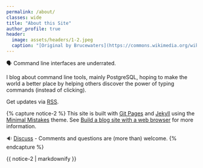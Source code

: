 ```yaml
---
permalink: /about/
classes: wide
title: "About this Site"
author_profile: true
header:
  image: assets/headers/1-2.jpeg
  caption: "[Original by Brucewaters](https://commons.wikimedia.org/wiki/File:M31,_the_Andromeda_Galaxy,_Killarney_Provincial_Park_Observatory.jpg), [CC BY 4.0](https://creativecommons.org/licenses/by/4.0), via Wikimedia Commons"
---
```


:speaking_head: Command line interfaces are underrated.

I blog about command line tools, mainly PostgreSQL, hoping to make the world a better place by helping others discover the power of typing commands (instead of clicking).

Get updates via [RSS](/feed.xlm).

{% capture notice-2 %}
This site is built with [Git Pages](https://pages.github.com) and [Jekyll](https://jekyllrb.com) using the [Minimal Mistakes](https://mmistakes.github.io/minimal-mistakes/) theme. See [Build a blog site with a web browser](https://postgresqlstan.github.io/blog/build-free-blog/) for more information.

:sound: <a href="https://github.com/PostgreSqlStan/postgresqlstan.github.io/discussions">Discuss</a> - Comments and questions are (more than) welcome.
{% endcapture %}

<div class="notice">{{ notice-2 | markdownify }}</div>

